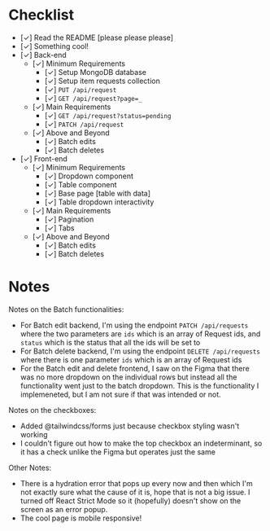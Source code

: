 # Checklist

<!-- Make sure you fill out this checklist with what you've done before submitting! -->

- [✓] Read the README [please please please]
- [✓] Something cool!
- [✓] Back-end
  - [✓] Minimum Requirements
    - [✓] Setup MongoDB database
    - [✓] Setup item requests collection
    - [✓] `PUT /api/request`
    - [✓] `GET /api/request?page=_`
  - [✓] Main Requirements
    - [✓] `GET /api/request?status=pending`
    - [✓] `PATCH /api/request`
  - [✓] Above and Beyond
    - [✓] Batch edits
    - [✓] Batch deletes
- [✓] Front-end
  - [✓] Minimum Requirements
    - [✓] Dropdown component
    - [✓] Table component
    - [✓] Base page [table with data]
    - [✓] Table dropdown interactivity
  - [✓] Main Requirements
    - [✓] Pagination
    - [✓] Tabs
  - [✓] Above and Beyond
    - [✓] Batch edits
    - [✓] Batch deletes

# Notes

Notes on the Batch functionalities:
- For Batch edit backend, I'm using the endpoint `PATCH /api/requests` where the two parameters are `ids` which is an array of Request ids, and `status` which is the status that all the ids will be set to
- For Batch delete backend, I'm using the endpoint `DELETE /api/requests` where there is one parameter `ids` which is an array of Request ids
- For the Batch edit and delete frontend, I saw on the Figma that there was no more dropdown on the individual rows but instead all the functionality went just to the batch dropdown. This is the functionality I implemeneted, but I am not sure if that was intended or not.

Notes on the checkboxes:
- Added @tailwindcss/forms just because checkbox styling wasn't working
- I couldn't figure out how to make the top checkbox an indeterminant, so it has a check unlike the Figma but operates just the same

Other Notes:
- There is a hydration error that pops up every now and then which I'm not exactly sure what the cause of it is, hope that is not a big issue. I turned off React Strict Mode so it (hopefully) doesn't show on the screen as an error popup.
- The cool page is mobile responsive!



